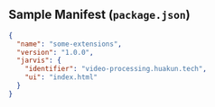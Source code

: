 ## Sample Manifest (`package.json`)

```json
{
  "name": "some-extensions",
  "version": "1.0.0",
  "jarvis": {
    "identifier": "video-processing.huakun.tech",
    "ui": "index.html"
  }
}
```
